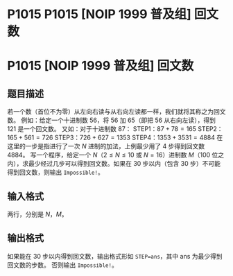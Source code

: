 # P1015 P1015 [NOIP 1999 普及组] 回文数

# P1015 [NOIP 1999 普及组] 回文数

## 题目描述

若一个数（首位不为零）从左向右读与从右向左读都一样，我们就将其称之为回文数。
例如：给定一个十进制数 $56$，将 $56$ 加 $65$（即把 $56$ 从右向左读），得到 $121$ 是一个回文数。
又如：对于十进制数 $87$：
STEP1：$87+78=165$
STEP2：$165+561=726$
STEP3：$726+627=1353$
STEP4：$1353+3531=4884$
在这里的一步是指进行了一次 $N$ 进制的加法，上例最少用了 $4$ 步得到回文数 $4884$。
写一个程序，给定一个 $N$（$2 \le N \le 10$ 或 $N=16$）进制数 $M$（$100$ 位之内），求最少经过几步可以得到回文数。如果在 $30$ 步以内（包含 $30$ 步）不可能得到回文数，则输出 `Impossible!`。

## 输入格式

两行，分别是 $N$，$M$。

## 输出格式

如果能在 $30$ 步以内得到回文数，输出格式形如 `STEP=ans`，其中 $\text{ans}$ 为最少得到回文数的步数。
否则输出 `Impossible!`。
